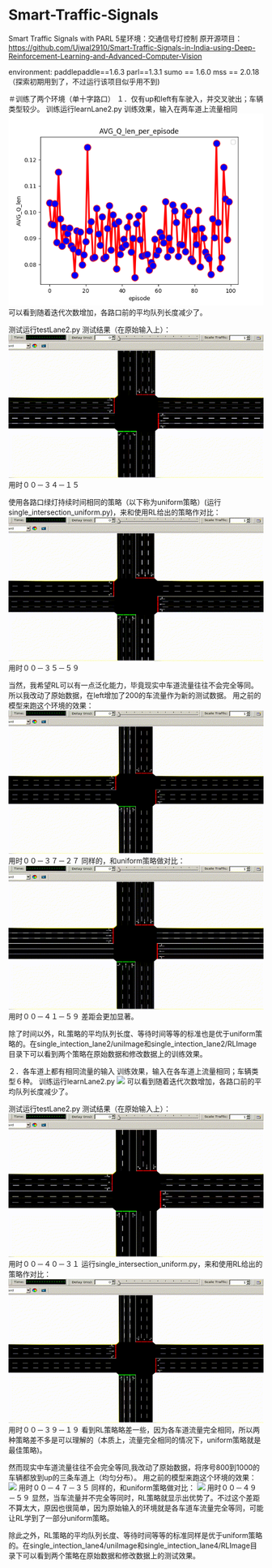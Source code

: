 # Smart-Traffic-Signals
Smart Traffic Signals with PARL
5星环境：交通信号灯控制
原开源项目：https://github.com/Ujwal2910/Smart-Traffic-Signals-in-India-using-Deep-Reinforcement-Learning-and-Advanced-Computer-Vision

environment:
paddlepaddle==1.6.3
parl==1.3.1
sumo == 1.6.0
mss == 2.0.18（探索初期用到了，不过运行该项目似乎用不到)

＃训练了两个环境（单十字路口）
１．仅有up和left有车驶入，并交叉驶出；车辆类型较少。
训练运行learnLane2.py
训练效果，输入在两车道上流量相同
![](https://github.com/moondada/Smart-Traffic-Signals/blob/master/single_intection_lane2/RLImage/2l1.png)
可以看到随着迭代次数增加，各路口前的平均队列长度减少了。

测试运行testLane2.py
测试结果（在原始输入上）：
![](https://github.com/moondada/Smart-Traffic-Signals/blob/master/single_intection_lane2/2r1.gif)
用时００－３４－１５

使用各路口绿灯持续时间相同的策略（以下称为uniform策略）(运行single_intersection_uniform.py)，来和使用RL给出的策略作对比：
![](https://github.com/moondada/Smart-Traffic-Signals/blob/master/single_intection_lane2/2u1.gif)
用时００－３５－５９

当然，我希望RL可以有一点泛化能力，毕竟现实中车道流量往往不会完全等同。所以我改动了原始数据，在left增加了200的车流量作为新的测试数据。
用之前的模型来跑这个环境的效果：
![](https://github.com/moondada/Smart-Traffic-Signals/blob/master/single_intection_lane2/2r2.gif)
用时００－３７－２７
同样的，和uniform策略做对比：
![](https://github.com/moondada/Smart-Traffic-Signals/blob/master/single_intection_lane2/2u2.gif)
用时００－４１－５９
差距会更加显著。

除了时间以外，RL策略的平均队列长度、等待时间等等的标准也是优于uniform策略的。在single_intection_lane2/uniImage和single_intection_lane2/RLImage目录下可以看到两个策略在原始数据和修改数据上的训练效果。


２．各车道上都有相同流量的输入
训练效果，输入在各车道上流量相同；车辆类型６种。
训练运行learnLane2.py
![](https://github.com/moondada/Smart-Traffic-Signals/blob/master/single_intection_lan4/RLImage/4r1qlen.png)
可以看到随着迭代次数增加，各路口前的平均队列长度减少了。

测试运行testLane2.py
测试结果（在原始输入上）：
![](https://github.com/moondada/Smart-Traffic-Signals/blob/master/single_intection_lane4/4r1.gif)
用时００－４０－３１
运行single_intersection_uniform.py，来和使用RL给出的策略作对比：
![](https://github.com/moondada/Smart-Traffic-Signals/blob/master/single_intection_lane4/4u1.gif)
用时００－３９－１９
看到RL策略略差一些，因为各车道流量完全相同，所以两种策略差不多是可以理解的（本质上，流量完全相同的情况下，uniform策略就是最佳策略)。

然而现实中车道流量往往不会完全等同,我改动了原始数据，将序号800到1000的车辆都放到up的三条车道上（均匀分布）。
用之前的模型来跑这个环境的效果：
![](https://github.com/moondada/Smart-Traffic-Signals/blob/master/single_intection_lane4/4r2.gif)
用时００－４７－３５
同样的，和uniform策略做对比：
![](https://github.com/moondada/Smart-Traffic-Signals/blob/master/single_intection_lane4/4u2.gif)
用时００－４９－５９
显然，当车流量并不完全等同时，RL策略就显示出优势了。不过这个差距不算太大，原因也很简单，因为原始输入的环境就是各车道车流量完全等同，可能让RL学到了一部分uniform策略。

除此之外，RL策略的平均队列长度、等待时间等等的标准同样是优于uniform策略的。在single_intection_lane4/uniImage和single_intection_lane4/RLImage目录下可以看到两个策略在原始数据和修改数据上的测试效果。
